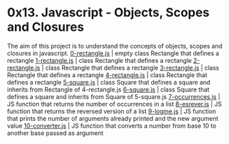 # 0x13. Javascript - Objects, Scopes and Closures
The aim of this project is to understand the concepts of objects, scopes and closures in javascript.
[0-rectangle.js](./0-rectangle.js) | empty class Rectangle that defines a rectangle
[1-rectangle.js](./1-rectangle.js) | class Rectangle that defines a rectangle
[2-rectangle.js](./2-rectangle.js) | class Rectangle that defines a rectangle
[3-rectangle.js](./3-rectangle.js) | class Rectangle that defines a rectangle
[4-rectangle.js](./4-rectangle.js) | class Rectangle that defines a rectangle
[5-square.js](./5-square.js) | class Square that defines a square and inherits from Rectangle of 4-rectangle.js
[6-square.js](./6-square.js) | class Square that defines a square and inherits from Square of 5-square.js
[7-occurrences.js](./7-occurrences.js) | JS function that returns the number of occurrences in a list
[8-esrever.js](./8-esrever.js) | JS function that returns the reversed version of a list
[9-logme.js](./9-logme.js) | JS function that prints the number of arguments already printed and the new argument value
[10-converter.js](./10-converter.js) | JS function that converts a number from base 10 to another base passed as argument
